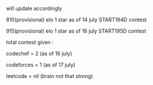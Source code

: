 will update accordingly

810(provisional) elo 1 star as of 14 july START194D contest

915(provisional) elo 1 star as of 16 july START195D contest



total contest given :

codechef = 2 (as of 16 july)

codeforces = 1 (as of 17 july)

leetcode = nil (brain not that strong)